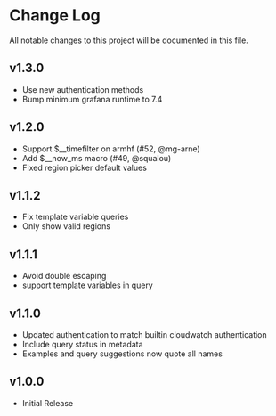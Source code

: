 # Change Log

All notable changes to this project will be documented in this file.

## v1.3.0
- Use new authentication methods
- Bump minimum grafana runtime to 7.4

## v1.2.0
- Support $__timefilter on armhf (#52, @mg-arne)
- Add $__now_ms macro (#49, @squalou)
- Fixed region picker default values

## v1.1.2
- Fix template variable queries
- Only show valid regions

## v1.1.1
- Avoid double escaping
- support template variables in query

## v1.1.0

- Updated authentication to match builtin cloudwatch authentication
- Include query status in metadata
- Examples and query suggestions now quote all names

## v1.0.0

- Initial Release
